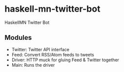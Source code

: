 haskell-mn-twitter-bot
======================

HaskellMN Twitter Bot

## Modules

* Twitter: Twitter API interface
* Feed: Convert RSS/Atom feeds to tweets
* Driver: HTTP muck for gluing Feed & Twitter together
* Main: Runs the driver
